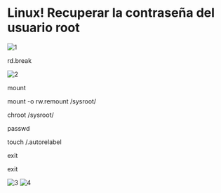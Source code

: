 
# Linux! Recuperar la contraseña del usuario root



![1](https://user-images.githubusercontent.com/91298191/157996379-35f1b07e-5782-4302-bb3c-81560e6652a7.png)

rd.break



![2](https://user-images.githubusercontent.com/91298191/157996380-23f9fed1-77e7-4952-a9c9-944f275256e9.png)

mount

mount -o rw.remount /sysroot/

chroot /sysroot/

passwd

touch /.autorelabel

exit 

exit

![3](https://user-images.githubusercontent.com/91298191/157996381-0852607b-eb2f-4e48-9e93-b7322f2714bb.png)
![4](https://user-images.githubusercontent.com/91298191/157996376-8fcd20ad-0b6c-44db-b8d2-e5dc6d50a27d.png)
